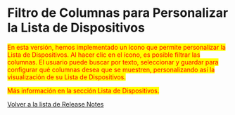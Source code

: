 # Filtro de Columnas para Personalizar la Lista de Dispositivos

<mark style="color:red;">En esta versión, hemos implementado un ícono que permite personalizar la Lista de Dispositivos. Al hacer clic en el ícono, es posible filtrar las columnas. El usuario puede buscar por texto, seleccionar y guardar para configurar qué columnas desea que se muestren, personalizando así la visualización de su Lista de Dispositivos.</mark>

<mark style="color:red;">Más información en la sección Lista de Dispositivos.</mark>



[Volver a la lista de Release Notes](./)
